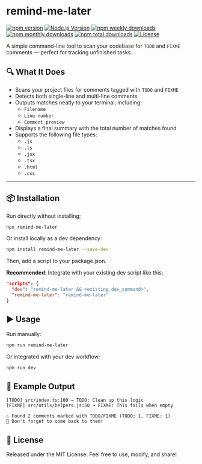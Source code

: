# remind-me-later

[![npm version](https://img.shields.io/npm/v/remind-me-later.svg)](https://www.npmjs.com/package/remind-me-later)
[![Node.js Version](https://img.shields.io/node/v/remind-me-later.svg)](https://www.npmjs.com/package/remind-me-later)
[![npm weekly downloads](https://img.shields.io/npm/dw/remind-me-later.svg)](https://www.npmjs.com/package/remind-me-later)
[![npm monthly downloads](https://img.shields.io/npm/dm/remind-me-later.svg)](https://www.npmjs.com/package/remind-me-later)
[![npm total downloads](https://img.shields.io/npm/dt/remind-me-later.svg)](https://www.npmjs.com/package/remind-me-later)
[![License](https://img.shields.io/npm/l/remind-me-later.svg)](https://github.com/bendiep/remind-me-later/blob/main/LICENSE)

A simple command-line tool to scan your codebase for `TODO` and `FIXME` comments — perfect for tracking unfinished tasks.

## 🔍 What It Does

- Scans your project files for comments tagged with `TODO` and `FIXME`
- Detects both single-line and multi-line comments
- Outputs matches neatly to your terminal, including:
  - `Filename`
  - `Line number`
  - `Comment preview`
- Displays a final summary with the total number of matches found
- Supports the following file types:
  - `.js`
  - `.ts`
  - `.jsx`
  - `.tsx`
  - `.html`
  - `.css`

---

## 📦 Installation

Run directly without installing:

```bash
npx remind-me-later
```

Or install locally as a dev dependency:

```bash
npm install remind-me-later --save-dev
```

Then, add a script to your package.json.

**Recommended**: Integrate with your existing dev script like this:

```json
"scripts": {
  "dev": "remind-me-later && <existing_dev_command>",
  "remind-me-later": "remind-me-later"
}
```

## ▶️ Usage

Run manually:

```bash
npm run remind-me-later
```

Or integrated with your dev workflow:

```bash
npm run dev
```

## 📂 Example Output

```text
[TODO] src/index.ts:100 → TODO: Clean up this logic
[FIXME] src/utils/helpers.js:50 → FIXME: This fails when empty

⚠️ Found 2 comments marked with TODO/FIXME (TODO: 1, FIXME: 1)
💬 Don't forget to come back to them!
```

## 📝 License

Released under the MIT License. Feel free to use, modify, and share!
